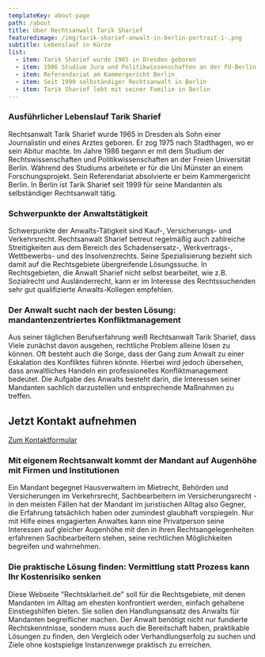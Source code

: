 ```yaml
---
templateKey: about-page
path: /about
title: Über Rechtsanwalt Tarik Sharief
featuredimage: /img/tarik-sharief-anwalt-in-berlin-portrait-1-.png
subtitle: Lebenslauf in Kürze
list:
  - item: Tarik Sharief wurde 1965 in Dresden geboren
  - item: 1986 Studium Jura und Politikwissenschaften an der FU-Berlin
  - item: Referendariat am Kammergericht Berlin
  - item: Seit 1999 selbständiger Rechtsanwalt in Berlin
  - item: Tarik Sharief lebt mit seiner Familie in Berlin
---
```

### Ausführlicher Lebenslauf Tarik Sharief

Rechtsanwalt Tarik Sharief wurde 1965 in Dresden als Sohn einer Journalistin und eines Arztes geboren. Er zog 1975 nach Stadthagen, wo er sein Abitur machte. Im Jahre 1986 begann er mit dem Studium der Rechtswissenschaften und Politikwissenschaften an der Freien Universität Berlin. Während des Studiums arbeitete er für die Uni Münster an einem Forschungsprojekt. Sein Referendariat absolvierte er beim Kammergericht Berlin. In Berlin ist Tarik Sharief seit 1999 für seine Mandanten als selbständiger Rechtsanwalt tätig.

### Schwerpunkte der Anwaltstätigkeit

Schwerpunkte der Anwalts-Tätigkeit sind Kauf-, Versicherungs- und Verkehrsrecht. Rechtsanwalt Sharief betreut regelmäßig auch zahlreiche Streitigkeiten aus dem Bereich des Schadensersatz-, Werkvertrags-, Wettbewerbs- und des Insolvenzrechts. Seine Spezialisierung bezieht sich damit auf die Rechtsgebiete übergreifende Lösungssuche. In Rechtsgebieten, die Anwalt Sharief nicht selbst bearbeitet, wie z.B. Sozialrecht und Ausländerrecht, kann er im Interesse des Rechtssuchenden sehr gut qualifizierte Anwalts-Kollegen empfehlen.

### Der Anwalt sucht nach der besten Lösung: mandantenzentriertes Konfliktmanagement

Aus seiner täglichen Berufserfahrung weiß Rechtsanwalt Tarik Sharief, dass Viele zunächst davon ausgehen, rechtliche Problem alleine lösen zu können. Oft besteht auch die Sorge, dass der Gang zum Anwalt zu einer Eskalation des Konfliktes führen könnte. Hierbei wird jedoch übersehen, dass anwaltliches Handeln ein professionelles Konfliktmanagement bedeutet. Die Aufgabe des Anwalts besteht darin, die Interessen seiner Mandanten sachlich darzustellen und entsprechende Maßnahmen zu treffen.

<div class="bg-scnd container-fluid" style="margin-top:1rem;margin-bottom:1rem;"><div class="container"><div class="justify-content-center row"><div class="col-md-auto"><h2 style="text-align: right; width: fit-content;">Jetzt Kontakt aufnehmen</h2></div><div class="col-md-auto"><a href="./kontakt" class="btn btn-primary">Zum Kontaktformular</a></div></div></div></div>

### Mit eigenem Rechtsanwalt kommt der Mandant auf Augenhöhe mit Firmen und Institutionen

Ein Mandant begegnet Hausverwaltern im Mietrecht, Behörden und Versicherungen im Verkehrsrecht, Sachbearbeitern im Versicherungsrecht - in den meisten Fällen hat der Mandant im juristischen Alltag also Gegner, die Erfahrung tatsächlich haben oder zumindest glaubhaft vorspiegeln. Nur mit Hilfe eines engagierten Anwaltes kann eine Privatperson seine Interessen auf gleicher Augenhöhe mit den in ihren Rechtsangelegenheiten erfahrenen Sachbearbeitern stehen, seine rechtlichen Möglichkeiten begreifen und wahrnehmen.

### Die praktische Lösung finden: Vermittlung statt Prozess kann Ihr Kostenrisiko senken

Diese Webseite "Rechtsklarheit.de" soll für die Rechtsgebiete, mit denen Mandanten im Alltag am ehesten konfrontiert werden, einfach gehaltene Einstiegshilfen bieten. Sie sollen den Handlungsansatz des Anwalts für Mandanten begreiflicher machen. Der Anwalt benötigt nicht nur fundierte Rechtskenntnisse, sondern muss auch die Bereitschaft haben, praktikable Lösungen zu finden, den Vergleich oder Verhandlungserfolg zu suchen und Ziele ohne kostspielige Instanzenwege praktisch zu erreichen.